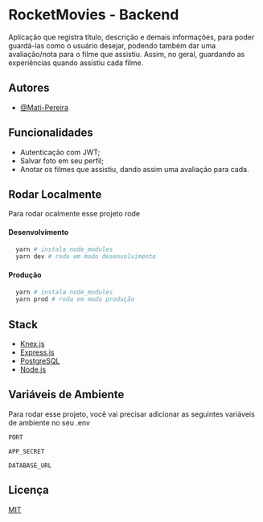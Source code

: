 
# RocketMovies - Backend

Aplicação que registra título, descrição e demais informações, para poder guardá-las como o usuário desejar, podendo também dar uma avaliação/nota para o filme que assistiu. Assim, no geral, guardando as experiências quando assistiu cada filme.

## Autores

- [@Mati-Pereira](https://www.github.com/Mati-Pereira)


## Funcionalidades

- Autenticação com JWT;
- Salvar foto em seu perfil;
- Anotar os filmes que assistiu, dando assim uma avaliação para cada.


## Rodar Localmente

Para rodar ocalmente esse projeto rode


#### Desenvolvimento

```bash
  yarn # instala node_modules
  yarn dev # roda em modo desenvolvimento
```

#### Produção 

```bash
  yarn # instala node_modules
  yarn prod # roda em modo produção
```

## Stack

 - [Knex.js](https://knexjs.org/)
 - [Express.js](https://expressjs.com/pt-br/)
 - [PostgreSQL](https://www.postgresql.org/)
 - [Node.js](https://nodejs.org/pt-br/)


## Variáveis de Ambiente

Para rodar esse projeto, você vai precisar adicionar as seguintes variáveis de ambiente no seu .env

`PORT` 

`APP_SECRET` 

`DATABASE_URL`
## Licença

[MIT](https://choosealicense.com/licenses/mit/)


